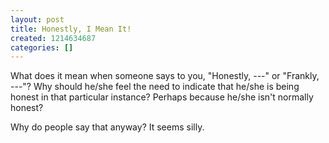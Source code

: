 ```yaml
---
layout: post
title: Honestly, I Mean It!
created: 1214634687
categories: []
---
```

What does it mean when someone says to you, "Honestly, ---" or "Frankly, ---"? Why should he/she feel the need to indicate that he/she is being honest in that particular instance? Perhaps because he/she isn't normally honest?

Why do people say that anyway? It seems silly.
